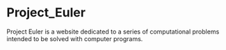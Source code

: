 # Project_Euler
Project Euler is a website dedicated to a series of computational problems intended to be solved with computer programs. 
